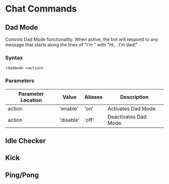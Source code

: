 # Chat Commands  
  
## Dad Mode  
Controls Dad Mode functionality. When active, the bot will respond to any message that starts along the lines of "I'm <X>" with "Hi, <X>. I'm dad!"  
  
### Syntax  
`!dadmode <action>`  

### Parameters  
Parameter Location | Value | Aliases | Description  
-------------------|-------|---------|------------  
action | 'enable' | 'on' | Activates Dad Mode.  
action | 'disable' | 'off' | Deactivates Dad Mode.  
  
## Idle Checker  
  
## Kick  
  
## Ping/Pong  